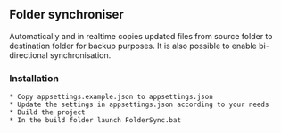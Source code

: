## Folder synchroniser
Automatically and in realtime copies updated files from source folder to destination folder for backup purposes. It is also possible to enable bi-directional synchronisation. 

### Installation

    * Copy appsettings.example.json to appsettings.json
    * Update the settings in appsettings.json according to your needs
    * Build the project
    * In the build folder launch FolderSync.bat
    
    
